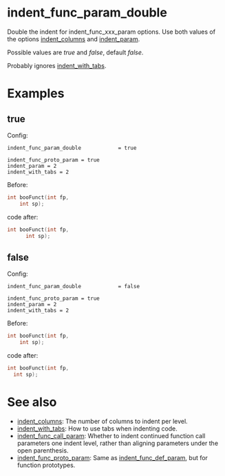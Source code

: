 # indent_func_param_double
Double the indent for indent_func_xxx_param options. Use both values of the options [indent_columns](indent_columns.md) and [indent_param](indent_param.md).

Possible values are _true_ and _false_, default _false_.

Probably ignores [indent_with_tabs](indent_with_tabs.md).

# Examples

## true

Config:
```
indent_func_param_double            = true

indent_func_proto_param = true
indent_param = 2
indent_with_tabs = 2
```

Before:
```cpp
int booFunct(int fp,
	int sp);
```

code after:
```cpp
int booFunct(int fp,
	  int sp);
```

## false

Config:
```
indent_func_param_double            = false

indent_func_proto_param = true
indent_param = 2
indent_with_tabs = 2
```

Before:
```cpp
int booFunct(int fp,
	int sp);
```

code after:
```cpp
int booFunct(int fp,
  int sp);
```

# See also

* [indent_columns](indent_columns.md): The number of columns to indent per level.
* [indent_with_tabs](indent_with_tabs.md): How to use tabs when indenting code.
* [indent_func_call_param](indent_func_call_param.md): Whether to indent continued function call parameters one indent level, rather than aligning parameters under the open parenthesis.
* [indent_func_proto_param](indent_func_proto_param.md): Same as [indent_func_def_param](indent_func_def_param.md), but for function prototypes.

